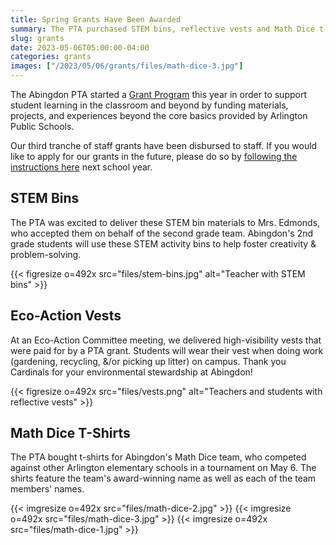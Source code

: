 ```yaml
--- 
title: Spring Grants Have Been Awarded
summary: The PTA purchased STEM bins, reflective vests and Math Dice t-shirts for Abingdon students.
slug: grants
date: 2023-05-06T05:00:00-04:00
categories: grants
images: ["/2023/05/06/grants/files/math-dice-3.jpg"]
---
```


The Abingdon PTA started a [Grant Program](/grants) this year in order to support student learning in the classroom and beyond by funding materials, projects, and experiences beyond the core basics provided by Arlington Public Schools.

Our third tranche of staff grants have been disbursed to staff. If you would like to apply for our grants in the future, please do so by [following the instructions here](/grants) next school year.

## STEM Bins

The PTA was excited to deliver these STEM bin materials to Mrs. Edmonds, who accepted them on behalf of the second grade team. Abingdon's 2nd grade students will use these STEM activity bins to help foster creativity & problem-solving.

{{< figresize o=492x src="files/stem-bins.jpg" alt="Teacher with STEM bins" >}}

## Eco-Action Vests

At an Eco-Action Committee meeting, we delivered high-visibility vests that were paid for by a PTA grant. Students will wear their vest when doing work (gardening, recycling, &/or picking up litter) on campus. Thank you Cardinals for your environmental stewardship at Abingdon!

{{< figresize o=492x src="files/vests.png" alt="Teachers and students with reflective vests" >}}

## Math Dice T-Shirts

The PTA bought t-shirts for Abingdon's Math Dice team, who competed against other Arlington elementary schools in a tournament on May 6. The shirts feature the team's award-winning name as well as each of the team members' names.

{{< imgresize o=492x src="files/math-dice-2.jpg" >}}
{{< imgresize o=492x src="files/math-dice-3.jpg" >}}
{{< imgresize o=492x src="files/math-dice-1.jpg" >}}